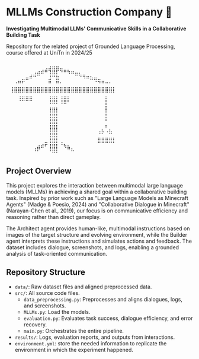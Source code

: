 # MLLMs Construction Company 👷  
**Investigating Multimodal LLMs' Communicative Skills in a Collaborative Building Task**

Repository for the related project of Grounded Language Processing, course offered at UniTn in 2024/25


⠀⠀⠀⠀⠀⠀⠀⠀⠀⠀⠀⢀⣀⣀⠀⠀⠀⠀⠀⠀⠀⠀⠀⠀⠀⠀⠀⠀⠀⠀     
⠀⠀⠀⠀⠀⠀⠀⢀⣠⣴⠾⢻⣿⡟⠻⠶⢦⣤⣀⡀⠀⠀⠀⠀⠀⠀⠀⠀⠀⠀     
⠀⠀⠀⠀⣀⣤⠾⠛⠉⠀⠀⣸⠛⣷⠀⠀⠀⠀⠉⠙⠻⠶⣦⣤⣀⠀⠀⠀⠀⠀     
⠀⠀⠐⠛⠋⠀⠀⠀⠀⠀⠀⠛⠀⠛⠂⠀⠀⠀⠀⠀⠀⠀⠀⠈⠙⠛⠒⠂⠀⠀     
⠀⢸⣿⣿⣿⣿⣿⣿⣿⣿⣿⣿⣿⣿⣿⣿⣿⣿⣿⣿⣿⣿⣿⣿⣿⣿⣿⣿⡇⠀     
⠀⠀⠀⢠⣤⣤⣤⠀⠀⠀⠀⢠⣤⡄⢠⣤⡄⠀⠀⠀⠀⠀⠀⠀⠀⠀⡄⠀⠀⠀     
⠀⠀⠀⠈⠉⠉⠉⠀⠀⠀⠀⠸⠿⠇⠸⠿⠃⠀⠀⠀⠀⠀⠀⠀⠀⠀⡇⠀⠀⠀     
⠀⠀⠀⠀⠀⠀⠀⠀⠀⠀⠀⢰⣶⡆⠀⠀⠀⠀⠀⠀⠀⠀⠀⠀⠀⠀⡇⠀⠀⠀     
⠀⠀⠀⠀⠀⠀⠀⠀⠀⠀⠀⢸⣿⡇⠀⠀⠀⠀⠀⠀⠀⠀⠀⠀⠀⠀⡇⠀⠀⠀     
⠀⠀⠀⠀⠀⠀⠀⠀⠀⠀⠀⢸⣿⡇⠀⠀⠀⠀⠀⠀⠀⠀⠀⠀⠀⠀⠃⠀⠀⠀     
⠀⠀⠀⠀⠀⠀⠀⠀⠀⠀⠀⢸⣿⡇⠀⠀⠀⠀⠀⠀⠀⠀⠀⠀⠀⡀⠃⡀⠀⠀     
⠀⠀⠀⠀⠀⠀⠀⠀⠀⠀⠀⢸⣿⡇⠀⠀⠀⠀⠀⠀⠀⠀⠀⠀⠘⠋⠈⠛⠀⠀     
⠀⠀⠀⠀⠀⠀⠀⠀⠀⠀⣀⢸⣿⡇⢀⠀⠀⠀⠀⠀⠀⠀⠀⠀⣿⣿⣿⣿⡇⠀     
⠀⠀⠀⠀⠀⠀⠀⢀⣴⠾⠋⢸⣿⡇⠈⠳⣦⡀⠀⠀⠀⠀⠀⠀⠀⠀⠀⠀⠀⠀     
⠀⠀⠀⠀⠀⠀⠀⠈⠁⠀⠀⠈⠛⠃⠀⠀⠀⠉⠀⠀⠀⠀⠀⠀⠀⠀⠀⠀⠀⠀     




## Project Overview
This project explores the interaction between multimodal large language models (MLLMs) in achieving a shared goal within a collaborative building task. Inspired by prior work such as "Large Language Models as Minecraft Agents" (Madge & Poesio, 2024) and "Collaborative Dialogue in Minecraft" (Narayan-Chen et al., 2019), our focus is on communicative efficiency and reasoning rather than direct gameplay. 

The Architect agent provides human-like, multimodal instructions based on images of the target structure and evolving environment, while the Builder agent interprets these instructions and simulates actions and feedback. The dataset includes dialogue, screenshots, and logs, enabling a grounded analysis of task-oriented communication.

## Repository Structure

- `data/`: Raw dataset files and aligned preprocessed data.
- `src/`: All source code files.
  - `data_preprocessing.py`: Preprocesses and aligns dialogues, logs, and screenshots.
  - `MLLMs.py`: Load the models.
  - `evaluation.py`: Evaluates task success, dialogue efficiency, and error recovery.
  - `main.py`: Orchestrates the entire pipeline.
- `results/`: Logs, evaluation reports, and outputs from interactions.
- `environment.yml`: store the needed information to replicate the environment in which the experiment happened.